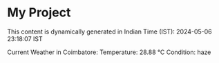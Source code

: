 # My Project

This content is dynamically generated in Indian Time (IST): 2024-05-06 23:18:07 IST


Current Weather in Coimbatore:
Temperature: 28.88 °C
Condition: haze
